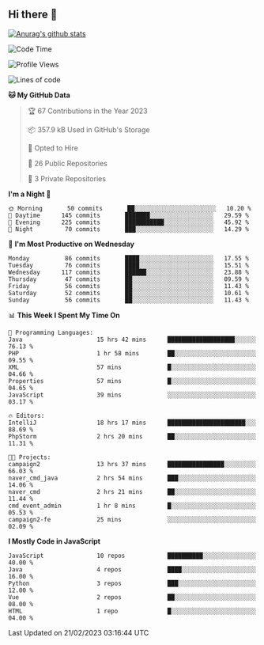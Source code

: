 ## Hi there 👋

[![Anurag's github stats](https://github-readme-stats.vercel.app/api?username=Songwonseok)](https://github.com/anuraghazra/github-readme-stats)



<!--START_SECTION:waka-->
![Code Time](http://img.shields.io/badge/Code%20Time-2%2C093%20hrs%2015%20mins-blue)

![Profile Views](http://img.shields.io/badge/Profile%20Views-4-blue)

![Lines of code](https://img.shields.io/badge/From%20Hello%20World%20I%27ve%20Written--15%20Million%20lines%20of%20code-blue)

**🐱 My GitHub Data** 

> 🏆 67 Contributions in the Year 2023
 > 
> 📦 357.9 kB Used in GitHub's Storage 
 > 
> 💼 Opted to Hire
 > 
> 📜 26 Public Repositories 
 > 
> 🔑 3 Private Repositories  
 > 
**I'm a Night 🦉** 

```text
🌞 Morning       50 commits       ██░░░░░░░░░░░░░░░░░░░░░░░   10.20 % 
🌆 Daytime      145 commits       ███████░░░░░░░░░░░░░░░░░░   29.59 % 
🌃 Evening      225 commits       ███████████░░░░░░░░░░░░░░   45.92 % 
🌙 Night         70 commits       ███░░░░░░░░░░░░░░░░░░░░░░   14.29 % 

```
📅 **I'm Most Productive on Wednesday** 

```text
Monday          86 commits       ████░░░░░░░░░░░░░░░░░░░░░   17.55 % 
Tuesday         76 commits       ████░░░░░░░░░░░░░░░░░░░░░   15.51 % 
Wednesday      117 commits       ██████░░░░░░░░░░░░░░░░░░░   23.88 % 
Thursday        47 commits       ██░░░░░░░░░░░░░░░░░░░░░░░   09.59 % 
Friday          56 commits       ██░░░░░░░░░░░░░░░░░░░░░░░   11.43 % 
Saturday        52 commits       ██░░░░░░░░░░░░░░░░░░░░░░░   10.61 % 
Sunday          56 commits       ██░░░░░░░░░░░░░░░░░░░░░░░   11.43 % 

```


📊 **This Week I Spent My Time On** 

```text
💬 Programming Languages: 
Java                     15 hrs 42 mins      ███████████████████░░░░░░   76.13 % 
PHP                      1 hr 58 mins        ██░░░░░░░░░░░░░░░░░░░░░░░   09.55 % 
XML                      57 mins             █░░░░░░░░░░░░░░░░░░░░░░░░   04.66 % 
Properties               57 mins             █░░░░░░░░░░░░░░░░░░░░░░░░   04.65 % 
JavaScript               39 mins             ░░░░░░░░░░░░░░░░░░░░░░░░░   03.17 % 

🔥 Editors: 
IntelliJ                 18 hrs 17 mins      ██████████████████████░░░   88.69 % 
PhpStorm                 2 hrs 20 mins       ██░░░░░░░░░░░░░░░░░░░░░░░   11.31 % 

🐱‍💻 Projects: 
campaign2                13 hrs 37 mins      ████████████████░░░░░░░░░   66.03 % 
naver_cmd_java           2 hrs 54 mins       ███░░░░░░░░░░░░░░░░░░░░░░   14.06 % 
naver_cmd                2 hrs 21 mins       ██░░░░░░░░░░░░░░░░░░░░░░░   11.44 % 
cmd_event_admin          1 hr 8 mins         █░░░░░░░░░░░░░░░░░░░░░░░░   05.53 % 
campaign2-fe             25 mins             ░░░░░░░░░░░░░░░░░░░░░░░░░   02.09 % 

```

**I Mostly Code in JavaScript** 

```text
JavaScript               10 repos            ██████████░░░░░░░░░░░░░░░   40.00 % 
Java                     4 repos             ████░░░░░░░░░░░░░░░░░░░░░   16.00 % 
Python                   3 repos             ███░░░░░░░░░░░░░░░░░░░░░░   12.00 % 
Vue                      2 repos             ██░░░░░░░░░░░░░░░░░░░░░░░   08.00 % 
HTML                     1 repo              █░░░░░░░░░░░░░░░░░░░░░░░░   04.00 % 

```



 Last Updated on 21/02/2023 03:16:44 UTC
<!--END_SECTION:waka-->
